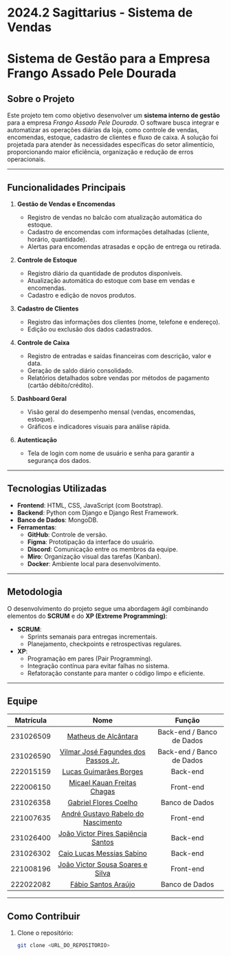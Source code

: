 # 2024.2 Sagittarius - Sistema de Vendas

# Sistema de Gestão para a Empresa Frango Assado Pele Dourada

## Sobre o Projeto

Este projeto tem como objetivo desenvolver um **sistema interno de gestão** para a empresa *Frango Assado Pele Dourada*. O software busca integrar e automatizar as operações diárias da loja, como controle de vendas, encomendas, estoque, cadastro de clientes e fluxo de caixa. A solução foi projetada para atender às necessidades específicas do setor alimentício, proporcionando maior eficiência, organização e redução de erros operacionais.

---

## Funcionalidades Principais

1. **Gestão de Vendas e Encomendas**
   - Registro de vendas no balcão com atualização automática do estoque.
   - Cadastro de encomendas com informações detalhadas (cliente, horário, quantidade).
   - Alertas para encomendas atrasadas e opção de entrega ou retirada.

2. **Controle de Estoque**
   - Registro diário da quantidade de produtos disponíveis.
   - Atualização automática do estoque com base em vendas e encomendas.
   - Cadastro e edição de novos produtos.

3. **Cadastro de Clientes**
   - Registro das informações dos clientes (nome, telefone e endereço).
   - Edição ou exclusão dos dados cadastrados.

4. **Controle de Caixa**
   - Registro de entradas e saídas financeiras com descrição, valor e data.
   - Geração de saldo diário consolidado.
   - Relatórios detalhados sobre vendas por métodos de pagamento (cartão débito/crédito).

5. **Dashboard Geral**
   - Visão geral do desempenho mensal (vendas, encomendas, estoque).
   - Gráficos e indicadores visuais para análise rápida.

6. **Autenticação**
   - Tela de login com nome de usuário e senha para garantir a segurança dos dados.

---

## Tecnologias Utilizadas

- **Frontend**: HTML, CSS, JavaScript (com Bootstrap).
- **Backend**: Python com Django e Django Rest Framework.
- **Banco de Dados**: MongoDB.
- **Ferramentas**:
  - **GitHub**: Controle de versão.
  - **Figma**: Prototipação da interface do usuário.
  - **Discord**: Comunicação entre os membros da equipe.
  - **Miro**: Organização visual das tarefas (Kanban).
  - **Docker**: Ambiente local para desenvolvimento.

---

## Metodologia

O desenvolvimento do projeto segue uma abordagem ágil combinando elementos do **SCRUM** e do **XP (Extreme Programming)**:

- **SCRUM**:
  - Sprints semanais para entregas incrementais.
  - Planejamento, checkpoints e retrospectivas regulares.
- **XP**:
  - Programação em pares (Pair Programming).
  - Integração contínua para evitar falhas no sistema.
  - Refatoração constante para manter o código limpo e eficiente.

---

## Equipe

| Matrícula     | Nome                                 | Função                     |
|:-------------:|:------------------------------------:|:--------------------------:|
| 231026509     | [Matheus de Alcântara](https://github.com/matheusdealcantara)                | Back-end / Banco de Dados  |
| 231026590     | [Vilmar José Fagundes dos Passos Jr.](https://github.com/VilmarFagundes) | Back-end / Banco de Dados  |
| 222015159     | [Lucas Guimarães Borges](https://github.com/lcsgborges)              | Back-end                   |
| 222006150     | [Micael Kauan Freitas Chagas](https://github.com/devmicaell)         | Front-end                  |
| 231026358     | [Gabriel Flores Coelho](https://github.com/Gabrielfcoelho)               | Banco de Dados             |
| 221007635     | [André Gustavo Rabelo do Nascimento](https://github.com/AndreGustavoRN) | Front-end                  |
| 231026400     | [João Victor Pires Sapiência Santos](https://github.com/JoaoSapiencia)  | Back-end                   |
| 231026302     | [Caio Lucas Messias Sabino](https://github.com/caiomsabino)           | Back-end                   |
| 221008196     | [João Victor Sousa Soares e Silva](https://github.com/Discicle)    | Front-end                  |
| 222022082     | [Fábio Santos Araújo](https://github.com/fabiofonteles1)                 | Banco de Dados             |

---

## Como Contribuir

1. Clone o repositório:
   ```bash
   git clone <URL_DO_REPOSITORIO>